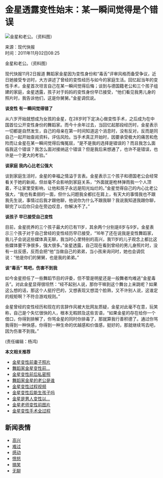 # 金星透露变性始末：某一瞬间觉得是个错误

![金星和老公。（资料图）](https://photocdn.sohu.com/20111102/Img324223280.jpg)

来源：现代快报  
时间：2011年11月02日08:25  

金星和老公。（资料图）

现代快报11月2日报道 舞蹈家金星因为变性身份和“毒舌”评审风格而备受争议，近日她接受专访时，大方讲述了曾经的变性经历与如今的家庭生活。回忆起当年的变性手术，金星首次坦言自己在某一瞬间觉得后悔；谈到与德国籍老公和三个孩子组建的家庭，金星透露，孩子对于妈妈的变性身份早已接受，“他们看见我男儿身的照片时，我告诉他们，这是你舅舅。”金星调侃说。

**谈变性 有一瞬间觉得错了**

从六岁开始就想成为女孩的金星，在28岁时下定决心做变性手术，之后成为在中国首位公开变性身份的舞蹈家。而今十余年过去，当回忆起那段经历时，金星表示一切都是自然发生，自己的母亲在第一时间知道这个消息时，没有反对，反而是同自己一起开始查阅资料，评估风险。当手术真正开始时，因要承受极大的痛苦和危险而让金星在某一瞬间觉得后悔冤屈，“是不是我的选择是错误的？而且我怎么面临我这个错误？我怎么面对接纳这个错误？但是我后来想通了，也许不是错误，也许是一个更大的考验。”

**谈家庭 我内心比老公强大**

谈到家庭生活时，金星的幸福之情溢于言表。金星表示三个孩子和德国老公会经常看关于她的新闻，但丝毫不会影响到家庭关系，“外面就是枪林弹雨我一个人顶着，不让家里受影响，让他和孩子永远是阳光灿烂的。”金星觉得自己的内心比老公强大，“我也有柔弱的一面，但什么问题我全都扛在肩上，有天大的事情我也不跟我先生说，事情过后我才跟他聊，他说你为什么不跟我聊？我说我知道我跟你聊，聊完了以后你只会在旁边叹息，你解决不了。”

**谈孩子 早已接受自己变性**

目前，金星抚养的三个孩子最大的已有11岁，其余两个分别是8岁与9岁。金星表示三个孩子对于自己曾经的变性经历早已接受，“16年了还在说我是变性舞蹈家，我儿子会说这些媒体真无聊，我当时心里特别的高兴，我11岁的儿子观念上都比这些媒体要干净很多，强大很多。”金星透露，自己现在看到曾经的男儿身照片时，没有一丝反感，反而会把“他”当做自己的弟弟，当小孩来询问时，她也会调侃说：“他是你们的舅舅，也是我的弟弟。”

**谈“毒舌” 骂吧，伤害不到我**

如今金星担任了一些舞蹈节目的评委，但不管是明星还是一般舞者均难逃“金星毒舌”。对此金星显得很坦然：“经不起别人说，那你干嘛到这个舞台上来跳呢？如果这么想的话，那这个人挺拧巴的，又想表现又想混个脸熟，又不许别人说，这谁定的规矩啊？不符合游戏规则。”

金星曾经的变性经历和现在的言辞作风被大批网友质疑，金星对此毫不在意，玩笑称，自己是个失忆很快的人，根本无暇顾及这些言语，“如果金星的存在给你一个借口，你得到排解了，你骂金星的同时你排毒了，那就算我行善积德了。通过你骂我得到一种快感，你得到一种生命的优越感和价值感，挺好的，那就继续骂去吧，因为伤害不到我。”

(责任编辑：杨鸿)

**本文相关推荐**

- [金星变性前妻子照片](https://www.sogou.com/web?query=金星变性前妻子照片&p=02210102&fhintidx=0)
- [舞蹈家金星变性前...](https://www.sogou.com/web?query=舞蹈家金星变性前的照片&p=02210102&fhintidx=1)
- [金星变性前后私密照](https://www.sogou.com/web?query=金星变性前后私密照&p=02210102&fhintidx=2)
- [舞蹈家金星的老公是谁](https://www.sogou.com/web?query=舞蹈家金星的老公是谁&p=02210102&fhintidx=3)
- [金星变性过程视频](https://www.sogou.com/web?query=金星变性过程视频&p=02210102&fhintidx=4)
- [金星变性后能生孩子吗](https://www.sogou.com/web?query=金星变性后能生孩子吗&p=02210102&fhintidx=5)
- [金星是男人变性以...](https://www.sogou.com/web?query=金星是男人变性以后的女人&p=02210102&fhintidx=6)
- [金星老师变性前图片](https://www.sogou.com/web?query=金星老师变性前图片&p=02210102&fhintidx=7)
- [金星变性手术全过程](https://www.sogou.com/web?query=金星变性手术全过程&p=02210102&fhintidx=8)

## 新闻表情

- [高兴](javascript:faceChange(0))
- [难过](javascript:faceChange(1))
- [感动](javascript:faceChange(2))
- [愤怒](javascript:faceChange(3))
- [搞笑](javascript:faceChange(4))
- [无聊](javascript:faceChange(5))
